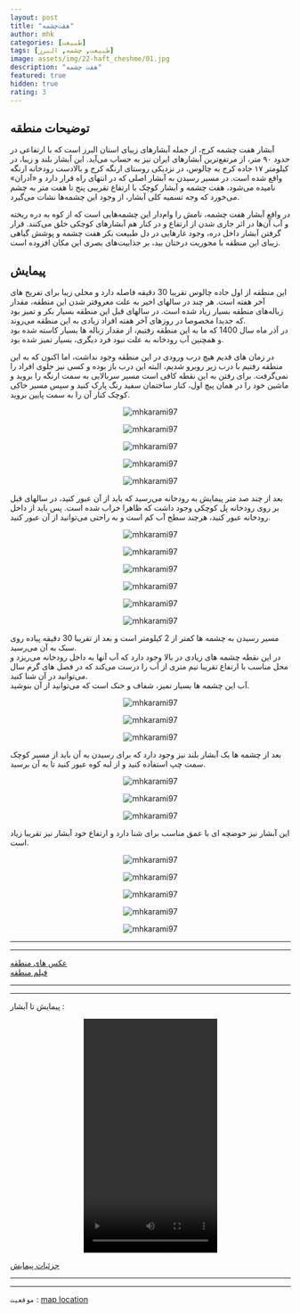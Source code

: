 ```yaml
---
layout: post
title: "هفت‌چشمه"
author: mhk
categories: [طبیعت]
tags: [طبیعت, چشمه, البرز]
image: assets/img/22-haft_cheshme/01.jpg
description: "هفت چشمه"
featured: true
hidden: true
rating: 3
---
```


## توضیحات منطقه
 آبشار هفت چشمه کرج، از جمله آبشارهای زیبای استان البرز است که با ارتفاعی در حدود ۹۰ متر،‌ از مرتفع‌ترین آبشارهای ایران نیز به حساب می‌آید. این آبشار بلند و زیبا، در کیلومتر ۱۷ جاده کرج به چالوس، در نزدیکی روستای ارنگه کرج و بالادست رودخانه ارنگه واقع شده است. در مسیر رسیدن به آبشار اصلی که در انتهای راه قرار دارد و «آدران» نامیده می‌شود،‌ هفت چشمه و آبشار کوچک با ارتفاع تقریبی پنج تا هفت متر به چشم می‌خورد که وجه تسمیه کلی آبشار،‌ از وجود این چشمه‌ها نشات می‌گیرد.  

در واقع آبشار هفت چشمه، نامش را وام‌دار این چشمه‌هایی است که از کوه به دره ریخته و آب آن‌ها در اثر جاری شدن از ارتفاع و در کنار هم آبشارهای کوچکی خلق می‌کنند. قرار گرفتن آبشار داخل دره، وجود غارهایی در دل طبیعت بکر هفت چشمه و پوشش گیاهی زیبای این منظقه با محوریت درختان بید،‌ بر جذابیت‌های بصری این مکان افزوده است.  

## پیمایش
این منطقه از اول جاده چالوس تقریبا 30 دقیقه فاصله دارد و محلی زیبا برای تفریح های آخر هفته است. هر چند در سالهای اخیر به علت معروفتر شدن این منطقه، مقدار زباله‌های منطقه بسیار زیاد شده است. در سالهای قبل این منطقه بسیار بکر و تمیز بود که جدیدا مخصوصا در روزهای آخر هفته افراد زیادی به این منطقه می‌روند.  
در آذر ماه سال 1400 که ما به این منطقه رفتیم، از مقدار زباله ها بسیار کاسته شده بود و همچنین آب رودخانه به علت نبود فرد دیگری، بسیار تمیز شده بود.  

در زمان های قدیم هیچ درب ورودی در این منطقه وجود نداشت، اما اکنون که به این منطقه رفتیم با درب زیر روبرو شدیم، البته این درب باز بوده و کسی نیز جلوی افراد را نمی‌گرفت.
برای رفتن به این نقطه کافی است مسیر سربالایی به سمت ارنگه را بروید و ماشین خود را در همان پیچ اول، کنار ساختمان سفید رنگ پارک کنید و سپس مسیر خاکی کوچک کنار آن را به سمت پایین بروید.  

<p align="center">
  <img src="/assets/img/22-haft_cheshme/02.jpg" alt="mhkarami97" />
</p>

<p align="center">
  <img src="/assets/img/22-haft_cheshme/03.jpg" alt="mhkarami97" />
</p>

<p align="center">
  <img src="/assets/img/22-haft_cheshme/04.jpg" alt="mhkarami97" />
</p>

<p align="center">
  <img src="/assets/img/22-haft_cheshme/05.jpg" alt="mhkarami97" />
</p>

<p align="center">
  <img src="/assets/img/22-haft_cheshme/06.jpg" alt="mhkarami97" />
</p>

بعد از چند صد متر پیمایش به رودخانه می‌رسید که باید از آن عبور کنید، در سالهای قبل بر روی رودخانه پل کوچکی وجود داشت که ظاهرا خراب شده است. پس باید از داخل رودخانه عبور کنید، هرچند سطح آب کم است و به راحتی می‌توانید از آن عبور کنید.  

<p align="center">
  <img src="/assets/img/22-haft_cheshme/07.jpg" alt="mhkarami97" />
</p>

<p align="center">
  <img src="/assets/img/22-haft_cheshme/08.jpg" alt="mhkarami97" />
</p>

<p align="center">
  <img src="/assets/img/22-haft_cheshme/09.jpg" alt="mhkarami97" />
</p>

<p align="center">
  <img src="/assets/img/22-haft_cheshme/10.jpg" alt="mhkarami97" />
</p>

<p align="center">
  <img src="/assets/img/22-haft_cheshme/11.jpg" alt="mhkarami97" />
</p>

<p align="center">
  <img src="/assets/img/22-haft_cheshme/12.jpg" alt="mhkarami97" />
</p>

مسیر رسیدن به چشمه ها کمتر از 2 کیلومتر است و بعد از تقریبا 30 دقیقه پیاده روی سبک به آن می‌رسید.  
در این نقطه چشمه های زیادی در بالا وجود دارد که آب آنها به داخل رودخانه می‌ریزد و محل مناسب با ارتفاع تقریبا نیم متری از آب را درست می‌کند که در فصل های گرم سال می‌توانید در آن شنا کنید.  
آب این چشمه ها بسیار تمیز، شفاف و خنک است که می‌توانید از آن بنوشید.  

<p align="center">
  <img src="/assets/img/22-haft_cheshme/13.jpg" alt="mhkarami97" />
</p>

<p align="center">
  <img src="/assets/img/22-haft_cheshme/14.jpg" alt="mhkarami97" />
</p>

<p align="center">
  <img src="/assets/img/22-haft_cheshme/15.jpg" alt="mhkarami97" />
</p>

بعد از چشمه ها یک آبشار بلند نیز وجود دارد که برای رسیدن به آن باید از مسیر کوچک سمت چپ استفاده کنید و از لبه کوه عبور کنید تا به آن برسید.  

<p align="center">
  <img src="/assets/img/22-haft_cheshme/16.jpg" alt="mhkarami97" />
</p>

<p align="center">
  <img src="/assets/img/22-haft_cheshme/17.jpg" alt="mhkarami97" />
</p>

<p align="center">
  <img src="/assets/img/22-haft_cheshme/18.jpg" alt="mhkarami97" />
</p>

این آبشار نیز حوضچه ای با عمق مناسب برای شنا دارد و ارتفاع خود آبشار نیز تقریبا زیاد است.  

<p align="center">
  <img src="/assets/img/22-haft_cheshme/19.jpg" alt="mhkarami97" />
</p>

<p align="center">
  <img src="/assets/img/22-haft_cheshme/20.jpg" alt="mhkarami97" />
</p>

<p align="center">
  <img src="/assets/img/22-haft_cheshme/21.jpg" alt="mhkarami97" />
</p>

<p align="center">
  <img src="/assets/img/22-haft_cheshme/22.jpg" alt="mhkarami97" />
</p>

<p align="center">
  <img src="/assets/img/22-haft_cheshme/23.jpg" alt="mhkarami97" />
</p>

---
---

[عکس های منطقه](https://www.instagram.com/p/CW6EPL4IZWu/)  
[فیلم منطقه](https://www.instagram.com/p/CXDCx9FolG0/)  

---
---

پیمایش تا آبشار : 

<p align="center">
<video width="240" height="420" controls>
  <source src="/assets/img/22-haft_cheshme/01.mp4" type="video/mp4">
</video>
</p>

[جزئیات پیمایش](/assets/img/22-haft_cheshme/24.jpg)  

---
---

`موقعیت` : [map location](https://www.google.com/maps/place/Haft+Cheshmeh+Waterfall/@35.9334261,51.0782605,15z/data=!4m2!3m1!1s0x0:0x78b1012741221d1b?sa=X&ved=2ahUKEwixysGxzsD0AhXlSPEDHd24BOwQ_BJ6BAhqEAU)  